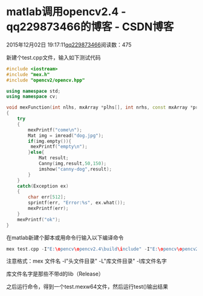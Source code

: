 # matlab调用opencv2.4 - qq229873466的博客 - CSDN博客

2015年12月02日 19:17:11[qq229873466](https://me.csdn.net/qq229873466)阅读数：475


新建个test.cpp文件，输入如下测试代码

```cpp
#include <iostream>
#include "mex.h"
#include "opencv2/opencv.hpp"

using namespace std;
using namespace cv;

void mexFunction(int nlhs, mxArray *plhs[], int nrhs, const mxArray *prhs[])
{
    try
    {
        mexPrintf("come\n");      
        Mat img = imread("dog.jpg");      
        if(img.empty()){
         mexPrintf("empty\n");
        }else{
            Mat result;
            Canny(img,result,50,150);
            imshow("canny-dog",result);
        }
    }
    catch(Exception ex)
    {
        char err[512];
        sprintf(err, "Error:%s", ex.what());
        mexPrintf(err);
    }
    mexPrintf("ok");
}
```
在matlab新建个脚本或用命令行输入以下编译命令

```cpp
mex test.cpp -I"E:\opencv\opencv2.4\build\include" -I"E:\opencv\opencv2.4\build\include\opencv" -I"E:\opencv\opencv2.4\build\include\opencv2" -L"E:\opencv\opencv2.4\build\x64\vc10\lib" -lopencv_contrib2410 -lopencv_core2410 -lopencv_features2d2410 -lopencv_flann2410 -lopencv_gpu2410 -lopencv_highgui2410 -lopencv_imgproc2410 -lopencv_legacy2410 -lopencv_ml2410 -lopencv_nonfree2410 -lopencv_objdetect2410 -lopencv_ocl2410 -lopencv_photo2410 -lopencv_stitching2410 -lopencv_superres2410 -lopencv_ts2410 -lopencv_video2410 -lopencv_videostab2410
```

注意格式：mex 文件名 -I"头文件目录" -L"库文件目录" -l库文件名字

库文件名字是那些不带d的lib（Release）

之后运行命令，得到一个test.mexw64文件，然后运行test()输出结果

